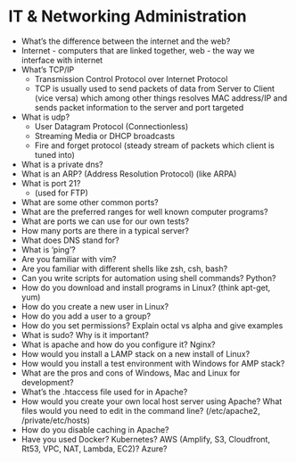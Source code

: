 # IT & Networking Administration

- What’s the difference between the internet and the web?
- Internet - computers that are linked together, web - the way we interface with internet
- What’s TCP/IP
  - Transmission Control Protocol over Internet Protocol
  - TCP is usually used to send packets of data from Server to Client (vice versa) which among other things resolves MAC address/IP and sends packet information to the server and port targeted
- What is udp? 
  - User Datagram Protocol (Connectionless)
  - Streaming Media or DHCP broadcasts
  - Fire and forget protocol (steady stream of packets which client is tuned into)
- What is a private dns? 
- What is an ARP? (Address Resolution Protocol) (like ARPA)
- What is port 21? 
  - (used for FTP) 
- What are some other common ports?
- What are the preferred ranges for well known computer programs?
- What are ports we can use for our own tests?
- How many ports are there in a typical server?
- What does DNS stand for? 
- What is ‘ping’? 
- Are you familiar with vim?
- Are you familiar with different shells like zsh, csh, bash?
- Can you write scripts for automation using shell commands? Python?
- How do you download and install programs in Linux? (think apt-get, yum)
- How do you create a new user in Linux?  
- How do you add a user to a group?
- How do you set permissions?  Explain octal vs alpha and give examples
- What is sudo?  Why is it important?
- What is apache and how do you configure it? Nginx?
- How would you install a LAMP stack on a new install of Linux?
- How would you install a test environment with Windows for AMP stack?
- What are the pros and cons of Windows, Mac and Linux for development?
- What’s the .htaccess file used for in Apache?
- How would you create your own local host server using Apache?  What files would you need to edit in the command line? (/etc/apache2, /private/etc/hosts)
- How do you disable caching in Apache?
- Have you used Docker? Kubernetes? AWS (Amplify, S3, Cloudfront, Rt53, VPC, NAT, Lambda, EC2)? Azure?